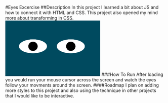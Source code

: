 #Eyes Excercise
##Description
In this project I learned a bit about JS and how to connect it with HTML and CSS.
This project also opened my mind more about transforming in CSS.
<img src= "eyesThumbnail.png" width= '300px' />
###How To Run
After loading you would run your mouse cursor across the screen and watch the eyes 
follow your movments around the screen.
####Roadmap
I plan on adding more styles to this project and also using the technique in other projects
that I would like to be interactive. 
